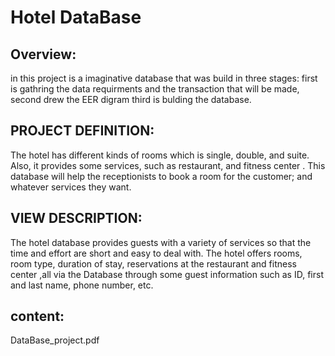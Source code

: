 # Hotel DataBase


Overview:
------------------
 in this project is a imaginative database that was build in three stages: first is gathring the data requirments and the transaction that will be made, second drew the EER digram third is bulding the database.
 
 PROJECT DEFINITION:
 ------------------
 The hotel has different kinds of rooms which is single, double, and suite. Also, it provides some services, such as restaurant, and fitness center . This database will help the receptionists to book a room for the customer;  and whatever services they want.

VIEW  DESCRIPTION:
------------------
The hotel database provides guests with a variety of services so that the time and effort are short and easy to deal with.
The hotel offers rooms, room type, duration of stay, reservations at the restaurant and fitness center ,all via the Database through some guest information such as ID, first and last name, phone number, etc.


content:
------------------
DataBase_project.pdf
